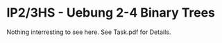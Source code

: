 IP2/3HS - Uebung 2-4
Binary Trees 
============

Nothing interresting to see here. See Task.pdf for Details. 

